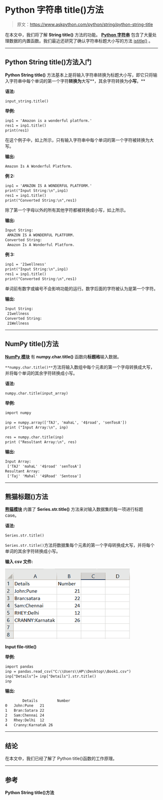 # Python 字符串 title()方法

> 原文：<https://www.askpython.com/python/string/python-string-title>

在本文中，我们将了解 **String title()** 方法的功能。 **[Python 字符串](https://www.askpython.com/python/string/python-string-functions)** 包含了大量处理数据的内置函数。我们最近还研究了确认字符串标题大小写的方法 [istitle()](https://www.askpython.com/python/string/python-string-istitle-method) 。

* * *

## Python String title()方法入门

**Python String title()** 方法基本上是将输入字符串转换为标题大小写，即它只将输入字符串中每个单词的第一个字符**转换为**大写**，其余字符转换为**小写**。**

**语法:**

```
input_string.title()

```

**举例:**

```
inp1 = 'Amazon is a wonderful platform.'
res1 = inp1.title() 
print(res1) 

```

在这个例子中，如上所示，只有输入字符串中每个单词的第一个字符被转换为大写。

**输出:**

```
Amazon Is A Wonderful Platform.

```

**例 2:**

```
inp1 = 'AMAZON IS A WONDERFUL PLATFORM.'
print("Input String:\n",inp1)
res1 = inp1.title() 
print("Converted String:\n",res1)

```

除了第一个字母以外的所有其他字符都被转换成小写，如上所示。

**输出:**

```
Input String:
 AMAZON IS A WONDERFUL PLATFORM.
Converted String:
 Amazon Is A Wonderful Platform.

```

**例 3:**

```
inp1 = '21wellness'
print("Input String:\n",inp1)
res1 = inp1.title() 
print("Converted String:\n",res1)

```

单词前有数字或编号不会影响功能的运行。数字后面的字符被认为是第一个字符。

**输出:**

```
Input String:
 21wellness
Converted String:
 21Wellness

```

* * *

## NumPy title()方法

**[NumPy 模块](https://www.askpython.com/python-modules/numpy/python-numpy-arrays)** 有 **numpy.char.title()** 函数向**标题格**输入数据。

`**numpy.char.title()**`方法将输入数组中每个元素的第一个字母转换成大写，并将每个单词的其余字符转换成小写。

**语法:**

```
numpy.char.title(input_array)

```

**举例:**

```
import numpy

inp = numpy.array(['TAJ', 'mahaL', '4$road', 'senTosA']) 
print ("Input Array:\n", inp) 

res = numpy.char.title(inp) 
print ("Resultant Array:\n", res) 

```

**输出:**

```
Input Array:
 ['TAJ' 'mahaL' '4$road' 'senTosA']
Resultant Array:
 ['Taj' 'Mahal' '4$Road' 'Sentosa']

```

* * *

## 熊猫标题()方法

**[熊猫模块](https://www.askpython.com/python-modules/pandas/python-pandas-module-tutorial)** 内置了 **Series.str.title()** 方法来对输入数据集的每一项进行标题 case。

**语法:**

```
Series.str.title()

```

`Series.str.title()`方法将数据集每个元素的第一个字母转换成大写，并将每个单词的其余字符转换成小写。

**输入 csv 文件:**

![Inputfile-title()](img/d0237c98a93cffe4131d4b54d3133e23.png)

**Input file-title()**

**举例:**

```
import pandas
inp = pandas.read_csv("C:\\Users\\HP\\Desktop\\Book1.csv") 
inp["Details"]= inp["Details"].str.title() 
inp 

```

**输出:**

```
        Details	        Number
0	John:Pune	21
1	Bran:Satara	22
2	Sam:Chennai	24
3	Rhey:Delhi	12
4	Cranny:Karnatak	26

```

* * *

## 结论

在本文中，我们已经了解了 Python title()函数的工作原理。

* * *

## 参考

**Python String title()方法**
